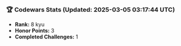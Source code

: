 ### 🏆 Codewars Stats (Updated: 2025-03-05 03:17:44 UTC)

- **Rank:** 8 kyu
- **Honor Points:** 3
- **Completed Challenges:** 1
